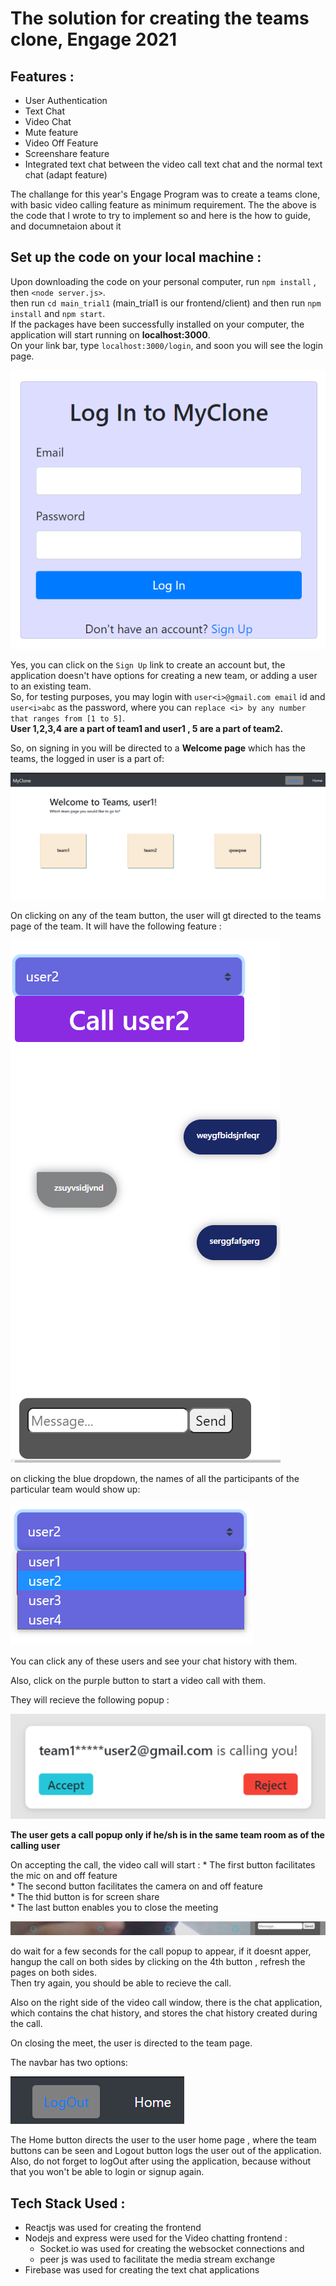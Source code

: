 # The solution for creating the teams clone, Engage 2021

## Features :
* User Authentication
* Text Chat
* Video Chat
* Mute feature
* Video Off Feature
* Screenshare feature
* Integrated text chat between the video call text chat and the normal text chat (adapt feature)

The challange for this year's Engage Program was to create a teams clone, with basic video calling feature as minimum requirement. The the above is the code that I wrote to try to
implement so and here is the how to guide, and documnetaion about it

## Set up the code on your local machine :
Upon downloading the code on your personal computer, run `npm install` , then `<node server.js>`.</br>
then run `cd main_trial1` (main_trial1 is our frontend/client) and then run `npm install` and `npm start`. </br>
If the packages have been successfully installed on your computer, the application will start running on **localhost:3000**.</br>
On your link bar, type `localhost:3000/login`, and soon you will see the login page.

![log in page](https://github.com/5aumy4/submission_Engage/blob/main/Screenshot%202021-07-13%20222349.png)

Yes, you can click on the `Sign Up` link to create an account but, the application doesn't have options for creating a new team, or adding a user to an existing team.<br>
So, for testing purposes, you may login with `user<i>@gmail.com email` id and `user<i>abc` as the password, where you can `replace <i> by any number that ranges from [1 to 5]`.
<br>
**User 1,2,3,4 are a part of team1 and user1 , 5 are a part of team2.**<br>

So, on signing in you will be directed to a **Welcome page** which has the teams, the logged in user is a part of:

![welcome page](https://github.com/5aumy4/submission_Engage/blob/main/Screenshot%202021-07-13%20222713.png)

On clicking on any of the team button, the user will gt directed to the teams page of the team.
It will have the following feature :

![chat](https://github.com/5aumy4/submission_Engage/blob/main/Screenshot%202021-07-13%20222855.png)

on clicking the blue dropdown, the names of all the participants of the particular team would show up:

![list](https://github.com/5aumy4/submission_Engage/blob/main/Screenshot%202021-07-13%20222937.png)

You can click any of these users and see your chat history with them.

Also, click on the purple button to start a video call with them.

They will recieve the following popup :

![popup](https://github.com/5aumy4/submission_Engage/blob/main/Screenshot%202021-07-13%20223052.png)

**The user gets a call popup only if he/sh is in the same team room as of the calling user**<br>

On accepting the call, the video call will start :
    * The first button facilitates the mic on and off feature <br>
    * The second button facilitates the camera on and off feature <br>
    * The thid button is for screen share <br>
    * The last button enables you to close the meeting <br>
    
![controls](https://github.com/5aumy4/submission_Engage/blob/main/Screenshot%202021-07-13%20223255.png)    

do wait for a few seconds for the call popup to appear, if it doesnt apper, hangup the call on both sides by clicking on the 4th button , refresh the pages on both sides.<br>
Then try again, you should be able to recieve the call.<br>

Also on the right side of the video call window, there is the chat application, which contains the chat history, and stores the chat history created during the call.<br>

On closing the meet, the user is directed to the team page.<br>

The navbar has two options:

![controls](https://github.com/5aumy4/submission_Engage/blob/main/Screenshot%202021-07-13%20223611.png)    

The Home button directs the user to the user home page , where the team buttons can be seen and Logout button logs the user out of the application.<br>
Also, do not forget to logOut after using the application, because without that you won't be able to login or signup again.<br>

## Tech Stack Used :
* Reactjs was used for creating the frontend
* Nodejs and express were used for the Video chatting frontend :
    * Socket.io was used for creating the websocket connections and 
    * peer js was used to facilitate the media stream exchange
* Firebase was used for creating the text chat applications

